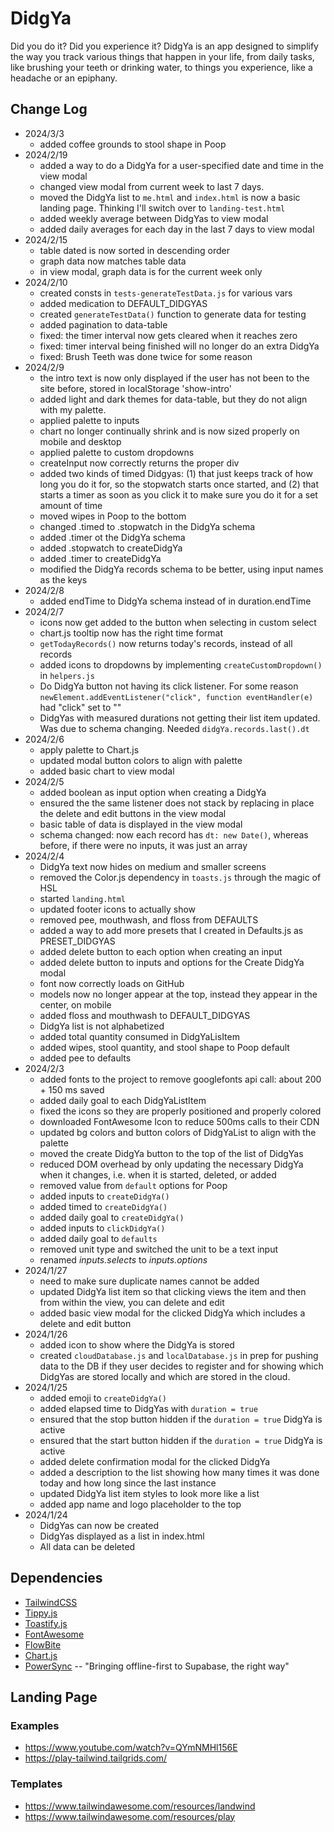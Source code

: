 # DidgYa

Did you do it? Did you experience it? DidgYa is an app designed to simplify the way you track various things that happen in your life, from daily tasks, like brushing your teeth or drinking water, to things you experience, like a headache or an epiphany.

## Change Log

-   2024/3/3
    -   added coffee grounds to stool shape in Poop
-   2024/2/19
    -   added a way to do a DidgYa for a user-specified date and time in the view modal
    -   changed view modal from current week to last 7 days.
    -   moved the DidgYa list to `me.html` and `index.html` is now a basic landing page. Thinking I'll switch over to `landing-test.html`
    -   added weekly average between DidgYas to view modal
    -   added daily averages for each day in the last 7 days to view modal
-   2024/2/15
    -   table dated is now sorted in descending order
    -   graph data now matches table data
    -   in view modal, graph data is for the current week only
-   2024/2/10
    -   created consts in `tests-generateTestData.js` for various vars
    -   added medication to DEFAULT_DIDGYAS
    -   created `generateTestData()` function to generate data for testing
    -   added pagination to data-table
    -   fixed: the timer interval now gets cleared when it reaches zero
    -   fixed: timer interval being finished will no longer do an extra DidgYa
    -   fixed: Brush Teeth was done twice for some reason
-   2024/2/9
    -   the intro text is now only displayed if the user has not been to the site before, stored in localStorage 'show-intro'
    -   added light and dark themes for data-table, but they do not align with my palette.
    -   applied palette to inputs
    -   chart no longer continually shrink and is now sized properly on mobile and desktop
    -   applied palette to custom dropdowns
    -   createInput now correctly returns the proper div
    -   added two kinds of timed Didgyas: (1) that just keeps track of how long you do it for, so the stopwatch starts once started, and (2) that starts a timer as soon as you click it to make sure you do it for a set amount of time
    -   moved wipes in Poop to the bottom
    -   changed .timed to .stopwatch in the DidgYa schema
    -   added .timer ot the DidgYa schema
    -   added .stopwatch to createDidgYa
    -   added .timer to createDidgYa
    -   modified the DidgYa records schema to be better, using input names as the keys
-   2024/2/8
    -   added endTime to DidgYa schema instead of in duration.endTime
-   2024/2/7
    -   icons now get added to the button when selecting in custom select
    -   chart.js tooltip now has the right time format
    -   `getTodayRecords()` now returns today's records, instead of all records
    -   added icons to dropdowns by implementing `createCustomDropdown()` in `helpers.js`
    -   Do DidgYa button not having its click listener. For some reason `newElement.addEventListener("click", function eventHandler(e)` had "click" set to ""
    -   DidgYas with measured durations not getting their list item updated. Was due to schema changing. Needed `didgYa.records.last().dt`
-   2024/2/6
    -   apply palette to Chart.js
    -   updated modal button colors to align with palette
    -   added basic chart to view modal
-   2024/2/5
    -   added boolean as input option when creating a DidgYa
    -   ensured the the same listener does not stack by replacing in place the delete and edit buttons in the view modal
    -   basic table of data is displayed in the view modal
    -   schema changed: now each record has `dt: new Date()`, whereas before, if there were no inputs, it was just an array
-   2024/2/4
    -   DidgYa text now hides on medium and smaller screens
    -   removed the Color.js dependency in `toasts.js` through the magic of HSL
    -   started `landing.html`
    -   updated footer icons to actually show
    -   removed pee, mouthwash, and floss from DEFAULTS
    -   added a way to add more presets that I created in Defaults.js as PRESET_DIDGYAS
    -   added delete button to each option when creating an input
    -   added delete button to inputs and options for the Create DidgYa modal
    -   font now correctly loads on GitHub
    -   models now no longer appear at the top, instead they appear in the center, on mobile
    -   added floss and mouthwash to DEFAULT_DIDGYAS
    -   DidgYa list is not alphabetized
    -   added total quantity consumed in DidgYaLisItem
    -   added wipes, stool quantity, and stool shape to Poop default
    -   added pee to defaults
-   2024/2/3
    -   added fonts to the project to remove googlefonts api call: about 200 + 150 ms saved
    -   added daily goal to each DidgYaListItem
    -   fixed the icons so they are properly positioned and properly colored
    -   downloaded FontAwesome Icon to reduce 500ms calls to their CDN
    -   updated bg colors and button colors of DidgYaList to align with the palette
    -   moved the create DidgYa button to the top of the list of DidgYas
    -   reduced DOM overhead by only updating the necessary DidgYa when it changes, i.e. when it is started, deleted, or added
    -   removed value from `default` options for Poop
    -   added inputs to `createDidgYa()`
    -   added timed to `createDidgYa()`
    -   added daily goal to `createDidgYa()`
    -   added inputs to `clickDidgYa()`
    -   added daily goal to `defaults`
    -   removed unit type and switched the unit to be a text input
    -   renamed _inputs.selects_ to _inputs.options_
-   2024/1/27
    -   need to make sure duplicate names cannot be added
    -   updated DidgYa list item so that clicking views the item and then from within the view, you can delete and edit
    -   added basic view modal for the clicked DidgYa which includes a delete and edit button
-   2024/1/26
    -   added icon to show where the DidgYa is stored
    -   created `cloudDatabase.js` and `localDatabase.js` in prep for pushing data to the DB if they user decides to register and for showing which DidgYas are stored locally and which are stored in the cloud.
-   2024/1/25
    -   added emoji to `createDidgYa()`
    -   added elapsed time to DidgYas with `duration = true`
    -   ensured that the stop button hidden if the `duration = true` DidgYa is active
    -   ensured that the start button hidden if the `duration = true` DidgYa is active
    -   added delete confirmation modal for the clicked DidgYa
    -   added a description to the list showing how many times it was done today and how long since the last instance
    -   updated DidgYa list item styles to look more like a list
    -   added app name and logo placeholder to the top
-   2024/1/24
    -   DidgYas can now be created
    -   DidgYas displayed as a list in index.html
    -   All data can be deleted

## Dependencies

-   [TailwindCSS](https://tailwindcss.com/)
-   [Tippy.js](https://github.com/atomiks/tippyjs)
-   [Toastify.js](https://github.com/aleab/toastify)
-   [FontAwesome](https://fontawesome.com/)
-   [FlowBite](https://flowbite.com/)
-   [Chart.js](https://www.chartjs.org/)
-   [PowerSync](https://www.powersync.com/blog/bringing-offline-first-to-supabase) -- "Bringing offline-first to Supabase, the right way"

## Landing Page

### Examples

-   https://www.youtube.com/watch?v=QYmNMHl156E
-   https://play-tailwind.tailgrids.com/

### Templates

-   https://www.tailwindawesome.com/resources/landwind
-   https://www.tailwindawesome.com/resources/play
